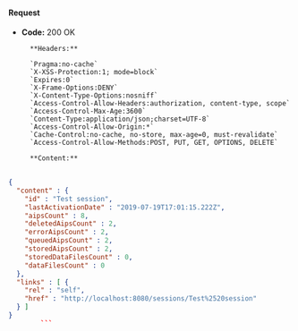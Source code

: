 #### Request

* **Code:** 200 OK

        **Headers:**

        `Pragma:no-cache`
        `X-XSS-Protection:1; mode=block`
        `Expires:0`
        `X-Frame-Options:DENY`
        `X-Content-Type-Options:nosniff`
        `Access-Control-Allow-Headers:authorization, content-type, scope`
        `Access-Control-Max-Age:3600`
        `Content-Type:application/json;charset=UTF-8`
        `Access-Control-Allow-Origin:*`
        `Cache-Control:no-cache, no-store, max-age=0, must-revalidate`
        `Access-Control-Allow-Methods:POST, PUT, GET, OPTIONS, DELETE`

        **Content:**

```json
    
{
  "content" : {
    "id" : "Test session",
    "lastActivationDate" : "2019-07-19T17:01:15.222Z",
    "aipsCount" : 8,
    "deletedAipsCount" : 2,
    "errorAipsCount" : 2,
    "queuedAipsCount" : 2,
    "storedAipsCount" : 2,
    "storedDataFilesCount" : 0,
    "dataFilesCount" : 0
  },
  "links" : [ {
    "rel" : "self",
    "href" : "http://localhost:8080/sessions/Test%2520session"
  } ]
}
        ```
